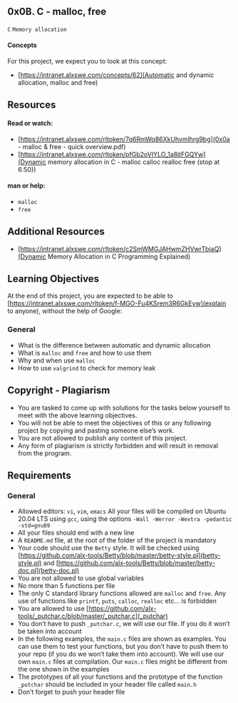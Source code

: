 ## 0x0B. C - malloc, free
`C` `Memory allocation`

#### Concepts

For this project, we expect you to look at this concept:

* [https://intranet.alxswe.com/concepts/62](Automatic and dynamic allocation, malloc and free) 


## Resources
#### Read or watch:

* [https://intranet.alxswe.com/rltoken/7q6RmWq86XkUhvmlhrg9bg](0x0a - malloc & free - quick overview.pdf)
* [https://intranet.alxswe.com/rltoken/pfGb2oVIYLO_1a8jtFGQYw](Dynamic memory allocation in C - malloc calloc realloc free (stop at 6:50))
#### man or help:

* `malloc`
* `free`

## Additional Resources
* [https://intranet.alxswe.com/rltoken/c2SmWMGJAHwmZHVwrTbjaQ](Dynamic Memory Allocation in C Programming Explained)

## Learning Objectives
At the end of this project, you are expected to be able to [https://intranet.alxswe.com/rltoken/f-MGO-Fu4KSrem3R6GkEyw](explain to anyone), without the help of Google:

### General
* What is the difference between automatic and dynamic allocation
* What is `malloc` and `free` and how to use them
* Why and when use `malloc`
* How to use `valgrind` to check for memory leak

## Copyright - Plagiarism
* You are tasked to come up with solutions for the tasks below yourself to meet with the above learning objectives.
* You will not be able to meet the objectives of this or any following project by copying and pasting someone else’s work.
* You are not allowed to publish any content of this project.
* Any form of plagiarism is strictly forbidden and will result in removal from the program.

## Requirements
### General
* Allowed editors: `vi`, `vim`, `emacs`
All your files will be compiled on Ubuntu 20.04 LTS using `gcc`, using the options `-Wall -Werror -Wextra -pedantic -std=gnu89`
* All your files should end with a new line
* A `README.md` file, at the root of the folder of the project is mandatory
* Your code should use the `Betty` style. It will be checked using [https://github.com/alx-tools/Betty/blob/master/betty-style.pl](betty-style.pl) and [https://github.com/alx-tools/Betty/blob/master/betty-doc.pl](betty-doc.pl)
* You are not allowed to use global variables
* No more than 5 functions per file
* The only C standard library functions allowed are `malloc` and `free`. Any use of functions like `printf`, `puts`, `calloc`, `realloc` etc… is forbidden
* You are allowed to use [https://github.com/alx-tools/_putchar.c/blob/master/_putchar.c](_putchar)
* You don’t have to push `_putchar.c`, we will use our file. If you do it won’t be taken into account
* In the following examples, the `main.c` files are shown as examples. You can use them to test your functions, but you don’t have to push them to your repo (if you do we won’t take them into account). We will use our own `main.c` files at compilation. Our `main.c` files might be different from the one shown in the examples
* The prototypes of all your functions and the prototype of the function `_putchar` should be included in your header file called `main.h`
* Don’t forget to push your header file
